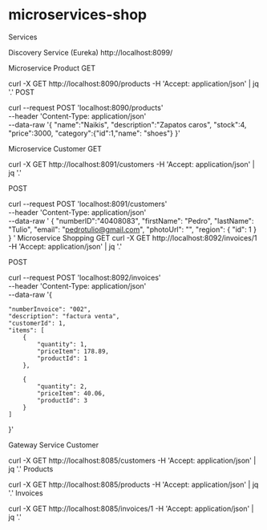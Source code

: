 # microservices-shop

Services

Discovery Service (Eureka)
http://localhost:8099/

Microservice Product
GET

curl -X GET http://localhost:8090/products  -H 'Accept: application/json' | jq '.'
POST

curl  --request POST 'localhost:8090/products' \
--header 'Content-Type: application/json' \
--data-raw '{
"name":"Naikis",
"description":"Zapatos caros",
"stock":4,
"price":3000,
"category":{"id":1,"name": "shoes"}
}'

Microservice Customer
GET

curl -X GET http://localhost:8091/customers    -H 'Accept: application/json' | jq '.'

POST

curl --request POST 'localhost:8091/customers' \
--header 'Content-Type: application/json' \
--data-raw '
    {
        "numberID":"40408083",
        "firstName": "Pedro",
        "lastName": "Tulio",
        "email": "pedrotulio@gmail.com",
        "photoUrl": "",
        "region": {
            "id": 1
        }
    }
'
Microservice Shopping
GET curl -X GET http://localhost:8092/invoices/1 -H 'Accept: application/json' | jq '.'

POST

curl  --request POST 'localhost:8092/invoices' \
--header 'Content-Type: application/json' \
--data-raw '{

    "numberInvoice": "002",
    "description": "factura venta",
    "customerId": 1,
    "items": [
        {
            "quantity": 1,
            "priceItem": 178.89,
            "productId": 1
        },

        {
            "quantity": 2,
            "priceItem": 40.06,
            "productId": 3
        }
    ]
}'

Gateway Service
Customer

curl -X GET http://localhost:8085/customers    -H 'Accept: application/json' | jq '.'
Products

curl -X GET http://localhost:8085/products  -H 'Accept: application/json' | jq '.'
Invoices

curl -X GET http://localhost:8085/invoices/1 -H 'Accept: application/json' | jq '.'
